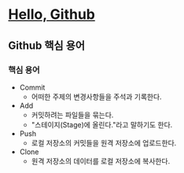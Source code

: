 # [Hello, Github](/Git/Hello%20Github/README.md)
## Github 핵심 용어


### 핵심 용어
- Commit
    - 어떠한 주제의 변경사항들을 주석과 기록한다.
- Add
    - 커밋하려는 파일들을 묶는다.
    - "스테이지(Stage)에 올린다."라고 말하기도 한다.
- Push
    - 로컬 저장소의 커밋들을 원격 저장소에 업로드한다.
- Clone
    - 원격 저장소의 데이터를 로컬 저장소에 복사한다.
